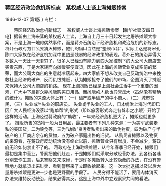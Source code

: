 ### 蒋区经济政治危机新标志　某权威人士谈上海摊贩惨案

1946-12-07
第1版()
专栏：

　　蒋区经济政治危机新标志
  　某权威人士谈上海摊贩惨案
    【新华社延安四日电】据新由上海来延的某权威人士谈，上海自上月三十日起发生之屠杀摊贩大惨案，不是上海一地的偶然事件，而是蒋介石统治下经济危机和政治危机的新标志。
    蒋介石政府为什么要消灭摊贩，他们的借口当然是“整顿市容”，实际上这是蒋宋孔陈四大家族在经济危机加深中更凶恶残暴的经济政策的表现。蒋介石的统治弄得大多数人一天比一天更穷了，很多人已经没有能力到四大家控制下的大公司大商店去买贵东西，于是大家转而向摊贩买便宜货，因此在上海的摊贩营业变成空前的繁荣，而大公司大商店的生意就冷落起来。四大家族不想从改变自己反动统治中来挽救社会经济的破产，反而仇恨摊贩，认为摊贩抢夺了他们的市场，企图消灭了摊贩来保持大公司大商店的销路。
    现在上海摊贩已经是上海社会生活中一个重要的因素，广大中下层群众靠摊贩购买日用品，而摊贩的人数也异常庞大（虽然没有精确的统计）。摊贩的来源大体上有：（一）破产或半破产的中小商人，（二）城市贫民，（三）失业或半失业的职店员。
    失业或半失业的工人，日本统治上海时代即已因广大人民经济没落以“跑单帮”的形式（即以旅客形式奔走各城市之小贩）开始了这样的活动。上海经过蒋政府的“劫收”，一年来经济危机更大了，摊贩也就更多了。
    摊贩所售的货物一般为日用品，最主要者有下列几种来源：一为美军武装走私的美国货，二为粮食等，三为“劫收”贪污者私卖出来的敌伪物资，四为破产与半破产的工厂商店余存的货物，五为破产家庭出售的旧货。
    从购买者摊贩以及物资的来源看，在蒋政府反动统治没有终止以前，摊贩营业只有增加，不会减少，蒋政府无论如何禁止不了的。
    蒋政府在上海取缔摊贩，从今年春季已经开始，摊贩们最初是集中营业，警察把他们赶走，于是摊贩们就采取分散经营办法，到各街各巷分别去作生意，后来警察又来取缔，于是许多摊贩转入比较隐蔽的办法，在没有警察地方就拿货出来叫卖，看到警察来了立即收拾起来。这一次大批逮捕以及以后大量屠杀摊贩是更进一步也是更野蛮的手段了。
    人民穷得不能活了，要用肉体消灭办法来维持反动统治，结果必得其反。这是上海中外中立观察家共同的看法。
